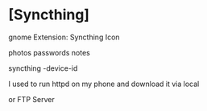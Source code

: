 [Syncthing]
===

gnome Extension: Syncthing Icon

photos
passwords
notes


syncthing -device-id


I used  to run httpd on my phone and download it via local 

or FTP Server